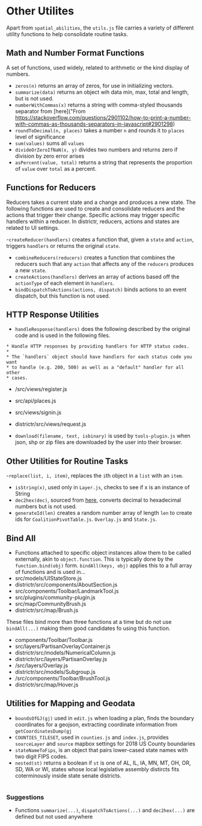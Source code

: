 # Other Utilites

Apart from `spatial_abilities`, the `utils.js` file carries a variety of
different utility functions to help consolidate routine tasks.

## Math and Number Format Functions

A set of functions, used widely, related to arithmetic or the kind
display of numbers.

- `zeros(n)` returns an array of zeros, for use in initializing vectors.
- `summarize(data)` returns an object wih data min, max, total and length, but is not used.
- `numberWithCommas(x)` returns a string with comma-styled thousands separator from [here]("From https://stackoverflow.com/questions/2901102/how-to-print-a-number-with-commas-as-thousands-separators-in-javascript#2901298)
- `roundToDecimal(n, places)` takes a number `n` and rounds it to `places` level of significance
- `sum(values)` sums all `values`
- `divideOrZeroIfNaN(x, y)` divides two numbers and returns zero if division by zero error arises
- `asPercent(value, total)` returns a string that represents the proportion of `value` over `total` as a percent. 

## Functions for Reducers

Reducers takes a current state and a change and produces a new state. The following
functions are used to create and consolidate reducers and the actions that trigger
their change. Specific actions may trigger specific handlers within a reducer.
In districtr, reducers, actions and states are related to UI settings. 

-`createReducer(handlers)` creates a function that, given a `state` and `action`,
triggers `handlers` or returns the original `state`.
- `combineReducers(reducers)` creates a function that combines the reducers such that
any `action` that affects any of the `reducers` produces a new `state`. 
- `createActions(handlers)` derives an array of actions based off the `actionType` of
each element in `handlers`. 
- `bindDispatchToActions(actions, dispatch)` binds actions to an event dispatch, but this
function is not used. 

## HTTP Response Utilities 

- `handleResponse(handlers)` does the following described by the original code
and is used in the following files. 
```
* Handle HTTP responses by providing handlers for HTTP status codes.
*
* The `handlers` object should have handlers for each status code you want
* to handle (e.g. 200, 500) as well as a "default" handler for all other
* cases.
```
  - /src/views/register.js 
  - src/api/places.js
  - src/views/signin.js 
  - districtr/src/views/request.js

- `download(filename, text, isbinary)` is used by `tools-plugin.js` when json, shp or
zip files are downloaded by the user into their browser. 

## Other Utilities for Routine Tasks

-`replace(list, i, item)`, replaces the `i`th object in a `list` with an `item`. 
- `isString(x)`, used only in `Layer.js`, checks to see if x is an instance of String
- `dec2hex(dec)`, sourced from [here](https://stackoverflow.com/questions/1349404/generate-random-string-characters-in-javascript), converts decimal to hexadecimal numbers but is
not used.
- `generateId(len)` creates a random number array of length `len` to create ids for
`CoalitionPivotTable.js`. `Overlay.js` and `State.js`. 

## Bind All
- Functions attached to specific object instances allow them to be called externally,
akin to `object.function`. This is typically done by the `function.bind(obj)` form.
`bindAll(keys, obj)` applies this to a full array of functions and is used in... 
- src/models/UIStateStore.js 
- districtr/src/components/AboutSection.js 
- src/components/Toolbar/LandmarkTool.js 
- src/plugins/community-plugin.js 
- src/map/CommunityBrush.js
- districtr/src/map/Brush.js 

These files bind more than three functions at a time but do not use `bindAll(...)`
making them good candidates fo using this function. 
- components/Toolbar/Toolbar.js
- src/layers/PartisanOverlayContainer.js 
- districtr/src/models/NumericalColumn.js 
- districtr/src/layers/PartisanOverlay.js 
- /src/layers/Overlay.js
- districtr/src/models/Subgroup.js 
- /src/components/Toolbar/BrushTool.js 
- districtr/src/map/Hover.js 

## Utilities for Mapping and Geodata

- `boundsOfGJ(gj)` used in `edit.js` when loading a plan, finds the boundary
coordinates for a geojson, extracting coordinate information from `getCoordinatesDump(gj` 
- `COUNTIES_TILESET`, used in `counties.js` and `index.js`, provides `sourceLayer` and
`source` mapbox settings for 2018 US County boundaries
- `stateNameToFips`, is an object that pairs lower-cased state names with two digit FIPS
codes. 
- `nested(st)` returns a boolean if `st` is one of AL, IL, IA, MN, MT, OH, OR, SD, WA
or WI, states whose local legislative assembly distircts fits coterminously inside state
senate districts.

# # 

### Suggestions
- Functions `summarize(...)`, `dispatchToActions(...)` and `dec2hex(...)`
are defined but not used anywhere
